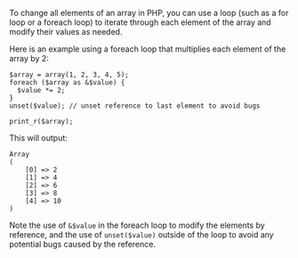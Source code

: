 To change all elements of an array in PHP, you can use a loop (such as a for loop or a foreach loop) to iterate through each element of the array and modify their values as needed.

Here is an example using a foreach loop that multiplies each element of the array by 2:

```
$array = array(1, 2, 3, 4, 5);
foreach ($array as &$value) {
  $value *= 2;
}
unset($value); // unset reference to last element to avoid bugs

print_r($array);
```

This will output:

```
Array
(
    [0] => 2
    [1] => 4
    [2] => 6
    [3] => 8
    [4] => 10
)
```

Note the use of `&$value` in the foreach loop to modify the elements by reference, and the use of `unset($value)` outside of the loop to avoid any potential bugs caused by the reference.